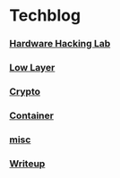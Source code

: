 # Techblog

### [Hardware Hacking Lab](https://side-realms.github.io/hardware)

### [Low Layer](https://side-realms.github.io/lowlayer)

### [Crypto](https://side-realms.github.io/crypto)

### [Container](https://side-realms.github.io/container)

### [misc](https://side-realms.github.io/misc_tec)

### [Writeup](https://polar-tray-8ed.notion.site/writeup-14b43a1310e9803fb0fff4e7abba1262)
